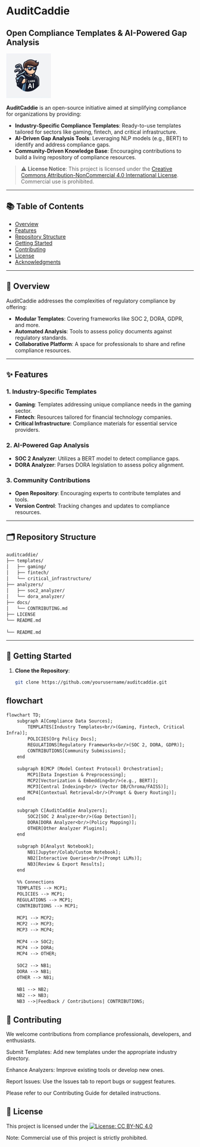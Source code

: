 # AuditCaddie

## Open Compliance Templates & AI-Powered Gap Analysis

<img src="assets/caddie_AI.jpeg" alt="CADDIE AI Logo" width="120"/>

**AuditCaddie** is an open-source initiative aimed at simplifying compliance for organizations by providing:

- **Industry-Specific Compliance Templates**: Ready-to-use templates tailored for sectors like gaming, fintech, and critical infrastructure.
- **AI-Driven Gap Analysis Tools**: Leveraging NLP models (e.g., BERT) to identify and address compliance gaps.
- **Community-Driven Knowledge Base**: Encouraging contributions to build a living repository of compliance resources.

> ⚠️ **License Notice**: This project is licensed under the [Creative Commons Attribution-NonCommercial 4.0 International License](https://creativecommons.org/licenses/by-nc/4.0/). Commercial use is prohibited.

---

## 📚 Table of Contents

- [Overview](#overview)
- [Features](#features)
- [Repository Structure](#repository-structure)
- [Getting Started](#getting-started)
- [Contributing](#contributing)
- [License](#license)
- [Acknowledgments](#acknowledgments)

---

## 📖 Overview

AuditCaddie addresses the complexities of regulatory compliance by offering:

- **Modular Templates**: Covering frameworks like SOC 2, DORA, GDPR, and more.
- **Automated Analysis**: Tools to assess policy documents against regulatory standards.
- **Collaborative Platform**: A space for professionals to share and refine compliance resources.

---

## ✨ Features

### 1. Industry-Specific Templates

- **Gaming**: Templates addressing unique compliance needs in the gaming sector.
- **Fintech**: Resources tailored for financial technology companies.
- **Critical Infrastructure**: Compliance materials for essential service providers.

### 2. AI-Powered Gap Analysis

- **SOC 2 Analyzer**: Utilizes a BERT model to detect compliance gaps.
- **DORA Analyzer**: Parses DORA legislation to assess policy alignment.

### 3. Community Contributions

- **Open Repository**: Encouraging experts to contribute templates and tools.
- **Version Control**: Tracking changes and updates to compliance resources.

---

## 🗂️ Repository Structure

```text
auditcaddie/
├── templates/
│   ├── gaming/
│   ├── fintech/
│   └── critical_infrastructure/
├── analyzers/
│   ├── soc2_analyzer/
│   └── dora_analyzer/
├── docs/
│   └── CONTRIBUTING.md
├── LICENSE
└── README.md

└── README.md
```

---

## 🚀 Getting Started

1. **Clone the Repository**:

   ```bash
   git clone https://github.com/yourusername/auditcaddie.git
   ```

## flowchart 
```mermaid
flowchart TD;
    subgraph A[Compliance Data Sources];
        TEMPLATES[Industry Templates<br/>(Gaming, Fintech, Critical Infra)];
        POLICIES[Org Policy Docs];
        REGULATIONS[Regulatory Frameworks<br/>(SOC 2, DORA, GDPR)];
        CONTRIBUTIONS[Community Submissions];
    end

    subgraph B[MCP (Model Context Protocol) Orchestration];
        MCP1[Data Ingestion & Preprocessing];
        MCP2[Vectorization & Embedding<br/>(e.g., BERT)];
        MCP3[Central Indexing<br/> (Vector DB/Chroma/FAISS)];
        MCP4[Contextual Retrieval<br/>(Prompt & Query Routing)];
    end

    subgraph C[AuditCaddie Analyzers];
        SOC2[SOC 2 Analyzer<br/>(Gap Detection)];
        DORA[DORA Analyzer<br/>(Policy Mapping)];
        OTHER[Other Analyzer Plugins];
    end

    subgraph D[Analyst Notebook];
        NB1[Jupyter/Colab/Custom Notebook];
        NB2[Interactive Queries<br/>(Prompt LLMs)];
        NB3[Review & Export Results];
    end

    %% Connections
    TEMPLATES --> MCP1;
    POLICIES --> MCP1;
    REGULATIONS --> MCP1;
    CONTRIBUTIONS --> MCP1;

    MCP1 --> MCP2;
    MCP2 --> MCP3;
    MCP3 --> MCP4;

    MCP4 --> SOC2;
    MCP4 --> DORA;
    MCP4 --> OTHER;

    SOC2 --> NB1;
    DORA --> NB1;
    OTHER --> NB1;

    NB1 --> NB2;
    NB2 --> NB3;
    NB3 -->|Feedback / Contributions| CONTRIBUTIONS;
```

 ## 🤝 Contributing
We welcome contributions from compliance professionals, developers, and enthusiasts.

Submit Templates: Add new templates under the appropriate industry directory.

Enhance Analyzers: Improve existing tools or develop new ones.

Report Issues: Use the Issues tab to report bugs or suggest features.

Please refer to our Contributing Guide for detailed instructions.

## 📄 License
This project is licensed under the [![License: CC BY-NC 4.0](https://img.shields.io/badge/License-BY--NC%204.0-lightgrey.svg)](https://creativecommons.org/licenses/by-nc/4.0/)


Note: Commercial use of this project is strictly prohibited.
